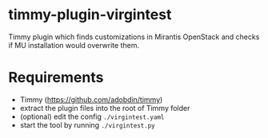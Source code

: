 # timmy-plugin-virgintest
Timmy plugin which finds customizations in Mirantis OpenStack and checks if MU installation would overwrite them.

# Requirements
- Timmy (https://github.com/adobdin/timmy)
- extract the plugin files into the root of Timmy folder
- (optional) edit the config `./virgintest.yaml`
- start the tool by running `./virgintest.py`
